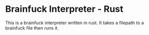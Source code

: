 # Brainfuck Interpreter - Rust

This is a brainfuck interpreter written in rust. It takes a filepath to a brainfuck
file then runs it.
